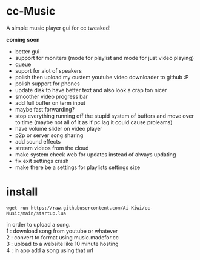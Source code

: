 # cc-Music
A simple music player gui for cc tweaked!
  
    
    
    
**coming soon**
 - better gui
 - support for moniters (mode for playlist and mode for just video playing)
 - queue
 - suport for alot of speakers
 - polish then upload my custem youtube video downloader to github :P
 - polish support for phones
 - update disk to have better text and also look a crap ton nicer
 - smoother video progress bar
 - add full buffer on term input
 - maybe fast forwarding?
 - stop everything running off the stupid system of buffers and move over to time (maybe not all of it as if pc lag it could cause proleams)
 - have volume slider on video player
 - p2p or server song sharing
 - add sound effects
 - stream videos from the cloud
 - make system check web for updates instead of always updating
 - fix exit settings crash
 - make there be a settings for playlists settings size


# install

```
wget run https://raw.githubusercontent.com/Ai-Kiwi/cc-Music/main/startup.lua
```    
in order to upload a song.  
 1 : download song from youtube or whatever  
 2 : convert to format using music.madefor.cc  
 3 : upload to a website like 10 minute hosting  
 4 : in app add a song using that url  
